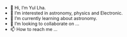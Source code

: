 - 👋 Hi, I’m Yul Lha.
- 👀 I’m interested in astronomy, physics and Electronic.
- 🌱 I’m currently learning about astronomy.
- 💞️ I’m looking to collaborate on ...
- 📫 How to reach me ...

<!---
yullha/yullha is a ✨ special ✨ repository because its `README.md` (this file) appears on your GitHub profile.
You can click the Preview link to take a look at your changes.
--->
